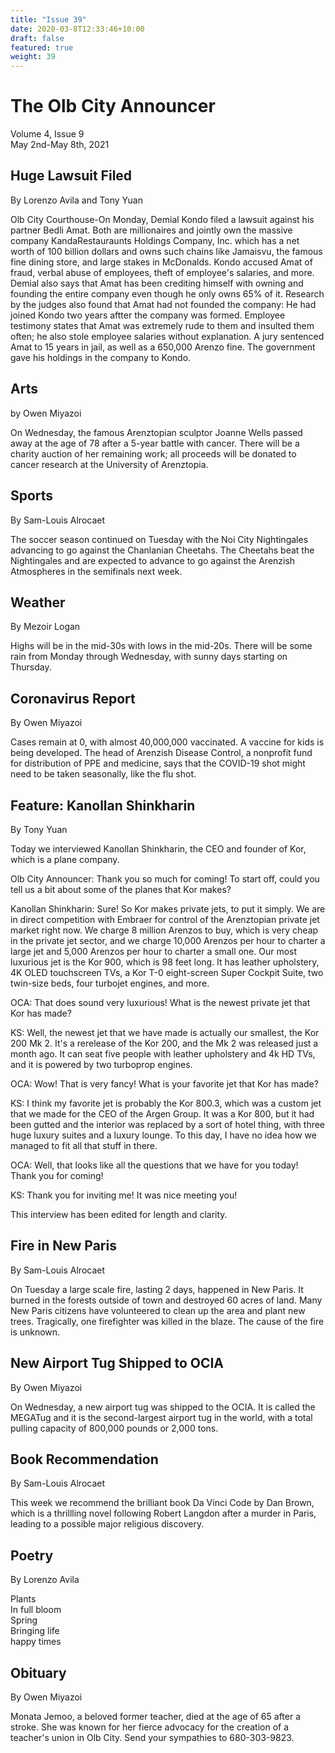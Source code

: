 ```yaml
---
title: "Issue 39"
date: 2020-03-8T12:33:46+10:00
draft: false
featured: true
weight: 39
---
```


# The Olb City Announcer    
Volume 4, Issue 9   
May 2nd-May 8th, 2021    

## Huge Lawsuit Filed
By Lorenzo Avila and Tony Yuan

Olb City Courthouse-On Monday, Demial Kondo filed a lawsuit against his partner Bedli Amat. Both are millionaires and jointly own the massive company KandaRestauraunts Holdings Company, Inc. which has a net worth of 100 billion dollars and owns such chains like Jamaisvu, the famous fine dining store, and large stakes in McDonalds. Kondo accused Amat of fraud, verbal abuse of employees, theft of employee's salaries, and more. Demial also says that Amat has been crediting himself with owning and founding the entire company even though he only owns 65% of it. Research by the judges also found that Amat had not founded the company: He had joined Kondo two years aftter the company was formed. Employee testimony states that Amat was extremely rude to them and insulted them often; he also stole employee salaries without explanation. A jury sentenced Amat to 15 years in jail, as well as a 650,000 Arenzo fine. The government gave his holdings in the company to Kondo.

## Arts
by Owen Miyazoi

On Wednesday, the famous Arenztopian sculptor Joanne Wells passed away at the age of 78 after a 5-year battle with cancer. There will be a charity auction of her remaining work; all proceeds will be donated to cancer research at the University of Arenztopia.

## Sports
By Sam-Louis Alrocaet

The soccer season continued on Tuesday with the Noi City Nightingales advancing to go against the Chanlanian Cheetahs. The Cheetahs beat the Nightingales and are expected to advance to go against the Arenzish Atmospheres in the semifinals next week.

## Weather
By Mezoir Logan

Highs will be in the mid-30s with lows in the mid-20s. There will be some rain from Monday through Wednesday, with sunny days starting on Thursday.

## Coronavirus Report
By Owen Miyazoi    

Cases remain at 0, with almost 40,000,000 vaccinated. A vaccine for kids is being developed. The head of Arenzish Disease Control, a nonprofit fund for distribution of PPE and medicine, says that the COVID-19 shot might need to be taken seasonally, like the flu shot.

## Feature: Kanollan Shinkharin
By Tony Yuan

Today we interviewed Kanollan Shinkharin, the CEO and founder of Kor, which is a plane company.

Olb City Announcer: Thank you so much for coming! To start off, could you tell us a bit about some of the planes that Kor makes?

Kanollan Shinkharin: Sure! So Kor makes private jets, to put it simply. We are in direct competition with Embraer for control of the Arenztopian private jet market right now. We charge 8 million Arenzos to buy, which is very cheap in the private jet sector, and we charge 10,000 Arenzos per hour to charter a large jet and 5,000 Arenzos per hour to charter a small one. Our most luxurious jet is the Kor 900, which is 98 feet long. It has leather upholstery, 4K OLED touchscreen TVs, a Kor T-0 eight-screen Super Cockpit Suite, two twin-size beds, four turbojet engines, and more.

OCA: That does sound very luxurious! What is the newest private jet that Kor has made?

KS: Well, the newest jet that we have made is actually our smallest, the Kor 200 Mk 2. It's a rerelease of the Kor 200, and the Mk 2 was released just a month ago. It can seat five people with leather upholstery and 4k HD TVs, and it is powered by two turboprop engines.

OCA: Wow! That is very fancy! What is your favorite jet that Kor has made?

KS: I think my favorite jet is probably the Kor 800.3, which was a custom jet that we made for the CEO of the Argen Group. It was a Kor 800, but it had been gutted and the interior was replaced by a sort of hotel thing, with three huge luxury suites and a luxury lounge. To this day, I have no idea how we managed to fit all that stuff in there.

OCA: Well, that looks like all the questions that we have for you today! Thank you for coming!

KS: Thank you for inviting me! It was nice meeting you!

This interview has been edited for length and clarity.

## Fire in New Paris
By Sam-Louis Alrocaet

On Tuesday a large scale fire, lasting 2 days, happened in New Paris. It burned in the forests outside of town and destroyed 60 acres of land. Many New Paris citizens have volunteered to clean up the area and plant new trees. Tragically, one firefighter was killed in the blaze. The cause of the fire is unknown.

## New Airport Tug Shipped to OCIA
By Owen Miyazoi

On Wednesday, a new airport tug was shipped to the OCIA. It is called the MEGATug and it is the second-largest airport tug in the world, with a total pulling capacity of 800,000 pounds or 2,000 tons.

## Book Recommendation
By Sam-Louis Alrocaet

This week we recommend the brilliant book Da Vinci Code by Dan Brown, which is a thrillling novel following Robert Langdon after a murder in Paris, leading to a possible major religious discovery.

## Poetry
By Lorenzo Avila

Plants    
In full bloom    
Spring    
Bringing life    
happy times    

## Obituary
By Owen Miyazoi

Monata Jemoo, a beloved former teacher, died at the age of 65 after a stroke. She was known for her fierce advocacy for the creation of a teacher's union in Olb City. Send your sympathies to 680-303-9823.
